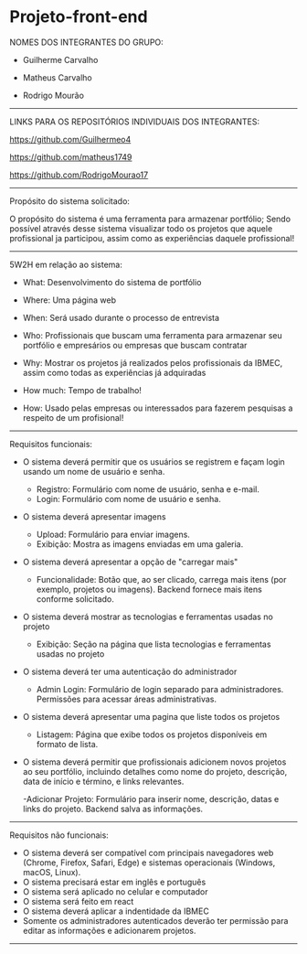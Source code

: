 # Projeto-front-end
NOMES DOS INTEGRANTES DO GRUPO:

- Guilherme Carvalho

- Matheus Carvalho

- Rodrigo Mourão
------------------------------------------------------------------------------------------------------------------------------------------
LINKS PARA OS REPOSITÓRIOS INDIVIDUAIS DOS INTEGRANTES:

https://github.com/Guilhermeo4

https://github.com/matheus1749

https://github.com/RodrigoMourao17

------------------------------------------------------------------------------------------------------------------------------------------
Propósito do sistema solicitado:

O propósito do sistema é uma ferramenta para armazenar portfólio; Sendo possível através desse sistema visualizar todo os projetos que aquele profissional ja participou, assim como as experiências daquele profissional!

------------------------------------------------------------------------------------------------------------------------------------------
5W2H em relação ao sistema:

- What: Desenvolvimento do sistema de portfólio

- Where: Uma página web

- When: Será usado durante o processo de entrevista

- Who: Profissionais que buscam uma ferramenta para armazenar seu portfólio e empresários ou empresas que buscam contratar

- Why: Mostrar os projetos já realizados pelos profissionais da IBMEC, assim como todas as experiências já adquiradas

- How much: Tempo de trabalho!

- How: Usado pelas empresas ou interessados para fazerem pesquisas a respeito de um profisional!
------------------------------------------------------------------------------------------------------------------------------------------
Requisitos funcionais:

- O sistema deverá permitir que os usuários se registrem e façam login usando um nome de usuário e senha.
   - Registro: Formulário com nome de usuário, senha e e-mail. 
   - Login: Formulário com nome de usuário e senha. 
    
- O sistema deverá apresentar imagens
   - Upload: Formulário para enviar imagens.
   - Exibição: Mostra as imagens enviadas em uma galeria.
     
- O sistema deverá apresentar a opção de "carregar mais"
  - Funcionalidade: Botão que, ao ser clicado, carrega mais itens (por exemplo, projetos ou imagens). Backend fornece mais itens conforme solicitado.
  
- O sistema deverá mostrar as tecnologias e ferramentas usadas no projeto
  -  Exibição: Seção na página que lista tecnologias e ferramentas usadas no projeto
    
- O sistema deverá ter uma autenticação do administrador
  - Admin Login: Formulário de login separado para administradores. Permissões para acessar áreas administrativas.
    
- O sistema deverá apresentar uma pagina que liste todos os projetos
   - Listagem: Página que exibe todos os projetos disponíveis em formato de lista.
     
- O sistema deverá permitir que profissionais adicionem novos projetos ao seu portfólio, incluindo detalhes como nome do projeto, descrição, data de início e término, e links relevantes.
  
   -Adicionar Projeto: Formulário para inserir nome, descrição, datas e links do projeto. Backend salva as informações.

------------------------------------------------------------------------------------------------------------------------------------------
Requisitos não funcionais:
- O sistema deverá ser compatível com principais navegadores web (Chrome, Firefox, Safari, Edge) e sistemas operacionais (Windows, macOS, Linux).
- O sistema precisará estar em inglês e português
- O sistema será aplicado no celular e computador
- O sistema será feito em react
- O sistema deverá aplicar a indentidade da IBMEC
- Somente os administradores autenticados deverão ter permissão para  editar as informações e adicionarem projetos.
------------------------------------------------------------------------------------------------------------------------------------------

